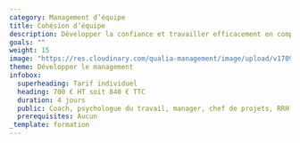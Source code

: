 ```yaml
---
category: Management d’équipe
title: Cohésion d’équipe
description: Développer la confiance et travailler efficacement en complémentarité
goals: ""
weight: 15
image: "https://res.cloudinary.com/qualia-management/image/upload/v1709193921/flower_xtyxkp.jpg"
theme: Développer le management
infobox:
  superheading: Tarif individuel
  heading: 700 € HT soit 840 € TTC
  duration: 4 jours
  public: Coach, psychologue du travail, manager, chef de projets, RRH, consultant
  prerequisites: Aucun
_template: formation
---
```


